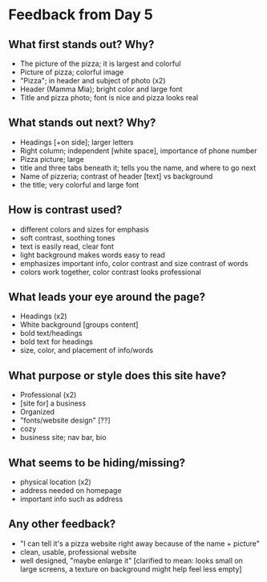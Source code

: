 # Feedback from Day 5

## What first stands out? Why?
- The picture of the pizza; it is largest and colorful
- Picture of pizza; colorful image
- "Pizza"; in header and subject of photo (x2)
- Header (Mamma Mia); bright color and large font
- Title and pizza photo; font is nice and pizza looks real

## What stands out next? Why?
- Headings [+on side]; larger letters
- Right column; independent [white space], importance of phone number
- Pizza picture; large
- title and three tabs beneath it; tells you the name, and where to go next
- Name of pizzeria; contrast of header [text] vs background
- the title; very colorful and large font

## How is contrast used?
- different colors and sizes for emphasis
- soft contrast, soothing tones
- text is easily read, clear font
- light background makes words easy to read
- emphasizes important info, color contrast and size contrast of words
- colors work together, color contrast looks professional

## What leads your eye around the page?
- Headings (x2)
- White background [groups content]
- bold text/headings
- bold text for headings
- size, color, and placement of info/words

## What purpose or style does this site have?
- Professional (x2)
- [site for] a business
- Organized
- "fonts/website design" [??]
- cozy
- business site; nav bar, bio

## What seems to be hiding/missing?
- physical location (x2)
- address needed on homepage
- important info such as address

## Any other feedback?
- "I can tell it's a pizza website right away because of the name + picture"
- clean, usable, professional website
- well designed, "maybe enlarge it" [clarified to mean: looks small on large screens, a texture on background might help feel less empty]
